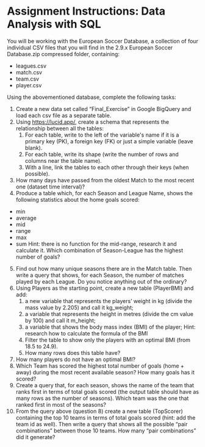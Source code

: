 # Assignment Instructions: Data Analysis with SQL
You will be working with the European Soccer Database, a collection of four individual CSV files that you will find in the 2.9.x European Soccer Database.zip compressed folder, containing:
- leagues.csv
- match.csv
- team.csv
- player.csv

Using the abovementioned database, complete the following tasks:

1. Create a new data set called “Final_Exercise” in Google BigQuery and load each csv file as a separate table.
2. Using https://lucid.app/, create a schema that represents the relationship between all the tables:
   1. For each table, write to the left of the variable's name if it is a primary key (PK), a foreign key (FK) or just a simple variable (leave blank).
   2. For each table, write its shape (write the number of rows and columns near the table name).
   3. With a line, link the tables to each other through their keys (when possible).
3. How many days have passed from the oldest Match to the most recent one (dataset time interval)?
4. Produce a table which, for each Season and League Name, shows the following statistics about the home goals scored:
- min
- average
- mid
- range
- max
- sum
Hint: there is no function for the mid-range, research it and calculate it.
Which combination of Season-League has the highest number of goals?
5. Find out how many unique seasons there are in the Match table.
Then write a query that shows, for each Season, the number of matches played by each League. Do you notice anything out of the ordinary?
6. Using Players as the starting point, create a new table (PlayerBMI) and add:
   1. a new variable that represents the players’ weight in kg (divide the mass value by 2.205) and call it kg_weight;
   2. a variable that represents the height in metres (divide the cm value by 100) and call it m_height;
   3. a variable that shows the body mass index (BMI) of the player;
	 Hint: research how to calculate the formula of the BMI
   4. Filter the table to show only the players with an optimal BMI (from 18.5 to 24.9).
   5. How many rows does this table have?
7. How many players do not have an optimal BMI?
8. Which Team has scored the highest total number of goals (home + away) during the most recent available season? How many goals has it scored?
9. Create a query that, for each season, shows the name of the team that ranks first in terms of total goals scored (the output table should have as many rows as the number of seasons).
Which team was the one that ranked first in most of the seasons?
1.  From the query above (question 8) create a new table (TopScorer) containing the top 10 teams in terms of total goals scored (hint: add the team id as well).
Then write a query that shows all the possible “pair combinations” between those 10 teams. How many “pair combinations” did it generate?
